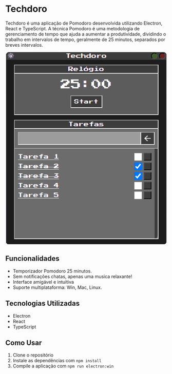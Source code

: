 # Techdoro

Techdoro é uma aplicação de Pomodoro desenvolvida utilizando Electron, React e TypeScript. A técnica Pomodoro é uma metodologia de gerenciamento de tempo que ajuda a aumentar a produtividade, dividindo o trabalho em intervalos de tempo, geralmente de 25 minutos, separados por breves intervalos.

<p align="center">
  <img src="./Techdoro.png" alt="Texto Alternativo">
</p>

## Funcionalidades

- Temporizador Pomodoro 25 minutos.
- Sem notificações chatas, apenas uma musica relaxante!
- Interface amigável e intuitiva
- Suporte multiplataforma: Win, Mac, Linux.

## Tecnologias Utilizadas

- Electron
- React
- TypeScript

## Como Usar

1. Clone o repositório
2. Instale as dependências com `npm install`
3. Compile a aplicação com `npm run electron:win`
